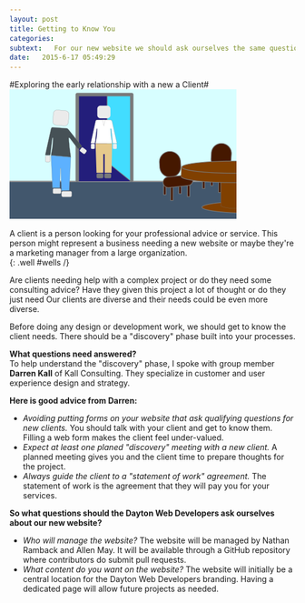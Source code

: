 ```yaml
---
layout: post
title: Getting to Know You
categories: 
subtext:   For our new website we should ask ourselves the same questions we should ask our clients. Let's take a closer look at the early discussions with a new client project.
date:   2015-6-17 05:49:29
---
```

#Exploring the early relationship with a new a Client#
<img src="/images/ClientMeeting.svg" alt="Client Meeting">

<div>A client is a person looking for your professional advice or service. This person might represent a business needing a new website or maybe they're a marketing manager from a large organization.</div>
{: .well #wells /}

Are clients needing help with a complex project or do they need some consulting advice? Have they given this project a lot of thought or do they just need Our clients are diverse and their needs could be even more diverse.  

Before doing any design or development work, we should get to know the client needs. There should be a "discovery" phase built into your processes.

**What questions need answered?**  
To help understand the "discovery" phase, I spoke with group member **Darren Kall** of Kall Consulting. They specialize in customer and user experience design and strategy.

**Here is good advice from Darren:**  
*   *Avoiding putting forms on your website that ask qualifying questions for new clients.* You should talk with your client and get to know them. Filling a web form makes the client feel under-valued.  
*   *Expect at least one planed "discovery" meeting with a new client.* A planned meeting gives you and the client time to prepare thoughts for the project.  
*   *Always guide the client to a "statement of work" agreement.* The statement of work is the agreement that they will pay you for your services.  

**So what questions should the Dayton Web Developers ask ourselves about our new website?**  
*   *Who will manage the website?* The website will be managed by Nathan Ramback and Allen May. It will be available through a GitHub repository where contributors do submit pull requests.  
*   *What content do you want on the website?* The website will initially be a central location for the Dayton Web Developers branding. Having a dedicated page will allow future projects as needed.





